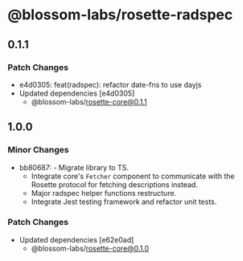 # @blossom-labs/rosette-radspec

## 0.1.1

### Patch Changes

- e4d0305: feat(radspec): refactor date-fns to use dayjs
- Updated dependencies [e4d0305]
  - @blossom-labs/rosette-core@0.1.1

## 1.0.0

### Minor Changes

- bb80687: - Migrate library to TS.
  - Integrate core's `Fetcher` component to communicate with the Rosette protocol for fetching descriptions instead.
  - Major radspec helper functions restructure.
  - Integrate Jest testing framework and refactor unit tests.

### Patch Changes

- Updated dependencies [e62e0ad]
  - @blossom-labs/rosette-core@0.1.0
